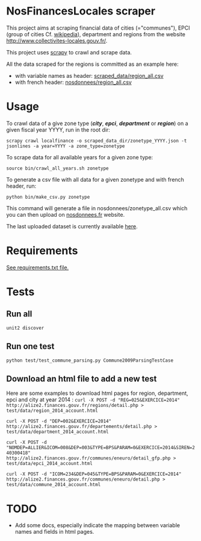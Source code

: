 NosFinancesLocales scraper
=========

This project aims at scraping financial data of cities (="communes"), EPCI
(group of cities Cf. [wikipedia](http://fr.wikipedia.org/wiki/%C3%89tablissement_public_de_coop%C3%A9ration_intercommunale)), department and regions from the website
http://www.collectivites-locales.gouv.fr/.

This project uses [scrapy](https://github.com/scrapy/scrapy) to crawl and scrape data.

All the data scraped for the regions is committed as an example here:
 * with variable names as header: [scraped_data/region_all.csv](scraped_data/region_all.csv)
 * with french header: [nosdonnees/region_all.csv](nosdonnees/region_all.csv)


Usage
=====

To crawl data of a give zone type (***city***, ***epci***, ***department*** or ***region***) on a given fiscal
year YYYY, run in the root dir:

`scrapy crawl localfinance -o scraped_data_dir/zonetype_YYYY.json -t jsonlines -a year=YYYY -a zone_type=zonetype`

To scrape data for all available years for a given zone type:

`source bin/crawl_all_years.sh zonetype`

To generate a csv file with all data for a given zonetype and with french
header, run:

`python bin/make_csv.py zonetype`

This command will generate a file in nosdonnees/zonetype_all.csv which you can then
upload on [nosdonnees.fr](http://www.nosdonnees.fr) website.

The last uploaded dataset is currently available [here](http://www.nosdonnees.fr/dataset/donnees-comptables-et-fiscales-des-collectivites-locales).



Requirements
===========
[See requirements.txt file.](requirements.txt)


Tests
=====

## Run all
`unit2 discover`

## Run one test
`python test/test_commune_parsing.py Commune2009ParsingTestCase`

## Download an html file to add a new test
Here are some examples to download html pages for region, department, epci and city at year 2014 :
`curl -X POST -d "REG=025&EXERCICE=2014" http://alize2.finances.gouv.fr/regions/detail.php > test/data/region_2014_account.html`

`curl -X POST -d "DEP=002&EXERCICE=2014" http://alize2.finances.gouv.fr/departements/detail.php > test/data/department_2014_account.html`

`curl -X POST -d "NOMDEP=ALLIER&ICOM=008&DEP=003&TYPE=BPS&PARAM=0&EXERCICE=2014&SIREN=240300418" http://alize2.finances.gouv.fr/communes/eneuro/detail_gfp.php > test/data/epci_2014_account.html`

`curl -X POST -d "ICOM=234&DEP=045&TYPE=BPS&PARAM=0&EXERCICE=2014" http://alize2.finances.gouv.fr/communes/eneuro/detail.php > test/data/commune_2014_account.html`


TODO
====
 * Add some docs, especially indicate the mapping between variable names and
   fields in html pages.


